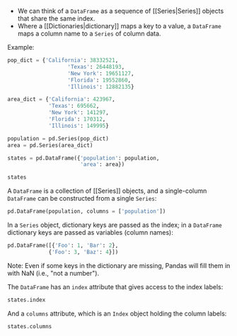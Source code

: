 - We can think of a `DataFrame` as a sequence of [[Series|Series]] objects that share the same index.
- Where a [[Dictionaries|dictionary]] maps a key to a value, a `DataFrame` maps a column name to a `Series` of column data.

Example:
```Python
pop_dict = {'California': 38332521,
                   'Texas': 26448193,
                   'New York': 19651127,
                   'Florida': 19552860,
                   'Illinois': 12882135}

area_dict = {'California': 423967,
			 'Texas': 695662,
			 'New York': 141297,
             'Florida': 170312,
             'Illinois': 149995}

population = pd.Series(pop_dict)
area = pd.Series(area_dict)

states = pd.DataFrame({'population': population,
                       'area': area})

states
```

A `DataFrame` is a collection of [[Series]] objects, and a single-column `DataFrame` can be constructed from a single `Series`:

```Python
pd.DataFrame(population, columns = ['population'])
```

In a `Series` object, dictionary keys are passed as the index; in a `DataFrame` dictionary keys are passed as variables (column names):
```Python
pd.DataFrame([{'Foo': 1, 'Bar': 2},
			 {'Foo': 3, 'Baz': 4}])
```
Note: Even if some keys in the dictionary are missing, Pandas will fill them in with NaN (i.e., "not a number").

The `DataFrame` has an `index` attribute that gives access to the index labels:
```Python
states.index
```

And a `columns` attribute, which is an `Index` object holding the column labels:
```Python
states.columns
```
